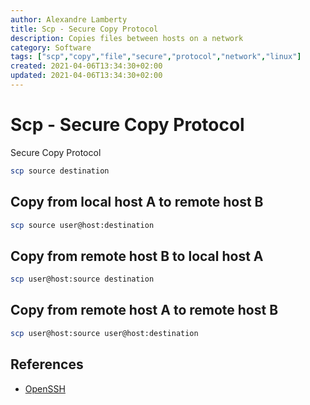 ```yaml
---
author: Alexandre Lamberty
title: Scp - Secure Copy Protocol 
description: Copies files between hosts on a network
category: Software
tags: ["scp","copy","file","secure","protocol","network","linux"]
created: 2021-04-06T13:34:30+02:00
updated: 2021-04-06T13:34:30+02:00
---
```

# Scp - Secure Copy Protocol

Secure Copy Protocol

```bash
scp source destination
```

## Copy from local host A to remote host B

```bash
scp source user@host:destination
```

## Copy from remote host B to local host A

```bash
scp user@host:source destination
```

## Copy from remote host A to remote host B

```bash
scp user@host:source user@host:destination
```

## References

- [OpenSSH](https://www.openssh.com/)


